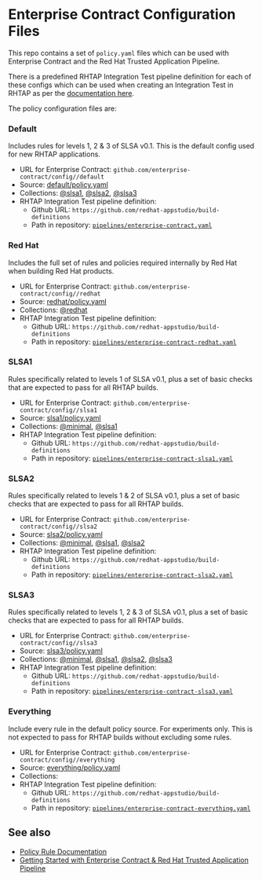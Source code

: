 # Enterprise Contract Configuration Files

This repo contains a set of `policy.yaml` files which can be used with
Enterprise Contract and the Red Hat Trusted Application Pipeline.

There is a predefined RHTAP Integration Test pipeline definition for each of
these configs which can be used when creating an Integration Test in RHTAP as
per the [documentation
here](https://redhat-appstudio.github.io/docs.appstudio.io/Documentation/main/how-to-guides/proc_managing-compliance-with-the-enterprise-contract/).

The policy configuration files are:

### Default

Includes rules for levels 1, 2 & 3 of SLSA v0.1. This is the default config used for new RHTAP applications.

* URL for Enterprise Contract: `github.com/enterprise-contract/config//default`
* Source: [default/policy.yaml](https://github.com/enterprise-contract/config/blob/main/default/policy.yaml)
* Collections: [@slsa1](https://enterprisecontract.dev/docs/ec-policies/release_policy.html#slsa1), [@slsa2](https://enterprisecontract.dev/docs/ec-policies/release_policy.html#slsa2), [@slsa3](https://enterprisecontract.dev/docs/ec-policies/release_policy.html#slsa3)
* RHTAP Integration Test pipeline definition:
    * Github URL: `https://github.com/redhat-appstudio/build-definitions`
    * Path in repository: [`pipelines/enterprise-contract.yaml`](https://github.com/redhat-appstudio/build-definitions/blob/main/pipelines/enterprise-contract.yaml)

### Red Hat

Includes the full set of rules and policies required internally by Red Hat when building Red Hat products.

* URL for Enterprise Contract: `github.com/enterprise-contract/config//redhat`
* Source: [redhat/policy.yaml](https://github.com/enterprise-contract/config/blob/main/redhat/policy.yaml)
* Collections: [@redhat](https://enterprisecontract.dev/docs/ec-policies/release_policy.html#redhat)
* RHTAP Integration Test pipeline definition:
    * Github URL: `https://github.com/redhat-appstudio/build-definitions`
    * Path in repository: [`pipelines/enterprise-contract-redhat.yaml`](https://github.com/redhat-appstudio/build-definitions/blob/main/pipelines/enterprise-contract-redhat.yaml)

### SLSA1

Rules specifically related to levels 1 of SLSA v0.1, plus a set of basic checks that are expected to pass for all RHTAP builds.

* URL for Enterprise Contract: `github.com/enterprise-contract/config//slsa1`
* Source: [slsa1/policy.yaml](https://github.com/enterprise-contract/config/blob/main/slsa1/policy.yaml)
* Collections: [@minimal](https://enterprisecontract.dev/docs/ec-policies/release_policy.html#minimal), [@slsa1](https://enterprisecontract.dev/docs/ec-policies/release_policy.html#slsa1)
* RHTAP Integration Test pipeline definition:
    * Github URL: `https://github.com/redhat-appstudio/build-definitions`
    * Path in repository: [`pipelines/enterprise-contract-slsa1.yaml`](https://github.com/redhat-appstudio/build-definitions/blob/main/pipelines/enterprise-contract-slsa1.yaml)

### SLSA2

Rules specifically related to levels 1 & 2 of SLSA v0.1, plus a set of basic checks that are expected to pass for all RHTAP builds.

* URL for Enterprise Contract: `github.com/enterprise-contract/config//slsa2`
* Source: [slsa2/policy.yaml](https://github.com/enterprise-contract/config/blob/main/slsa2/policy.yaml)
* Collections: [@minimal](https://enterprisecontract.dev/docs/ec-policies/release_policy.html#minimal), [@slsa1](https://enterprisecontract.dev/docs/ec-policies/release_policy.html#slsa1), [@slsa2](https://enterprisecontract.dev/docs/ec-policies/release_policy.html#slsa2)
* RHTAP Integration Test pipeline definition:
    * Github URL: `https://github.com/redhat-appstudio/build-definitions`
    * Path in repository: [`pipelines/enterprise-contract-slsa2.yaml`](https://github.com/redhat-appstudio/build-definitions/blob/main/pipelines/enterprise-contract-slsa2.yaml)

### SLSA3

Rules specifically related to levels 1, 2 & 3 of SLSA v0.1, plus a set of basic checks that are expected to pass for all RHTAP builds.

* URL for Enterprise Contract: `github.com/enterprise-contract/config//slsa3`
* Source: [slsa3/policy.yaml](https://github.com/enterprise-contract/config/blob/main/slsa3/policy.yaml)
* Collections: [@minimal](https://enterprisecontract.dev/docs/ec-policies/release_policy.html#minimal), [@slsa1](https://enterprisecontract.dev/docs/ec-policies/release_policy.html#slsa1), [@slsa2](https://enterprisecontract.dev/docs/ec-policies/release_policy.html#slsa2), [@slsa3](https://enterprisecontract.dev/docs/ec-policies/release_policy.html#slsa3)
* RHTAP Integration Test pipeline definition:
    * Github URL: `https://github.com/redhat-appstudio/build-definitions`
    * Path in repository: [`pipelines/enterprise-contract-slsa3.yaml`](https://github.com/redhat-appstudio/build-definitions/blob/main/pipelines/enterprise-contract-slsa3.yaml)

### Everything

Include every rule in the default policy source. For experiments only. This is not expected to pass for RHTAP builds without excluding some rules.

* URL for Enterprise Contract: `github.com/enterprise-contract/config//everything`
* Source: [everything/policy.yaml](https://github.com/enterprise-contract/config/blob/main/everything/policy.yaml)
* Collections:
* RHTAP Integration Test pipeline definition:
    * Github URL: `https://github.com/redhat-appstudio/build-definitions`
    * Path in repository: [`pipelines/enterprise-contract-everything.yaml`](https://github.com/redhat-appstudio/build-definitions/blob/main/pipelines/enterprise-contract-everything.yaml)

## See also

* [Policy Rule Documentation](https://enterprisecontract.dev/docs/ec-policies/release_policy.html)
* [Getting Started with Enterprise Contract &amp; Red Hat Trusted Application Pipeline](https://enterprisecontract.dev/docs/user-guide/main/getting-started.html)
